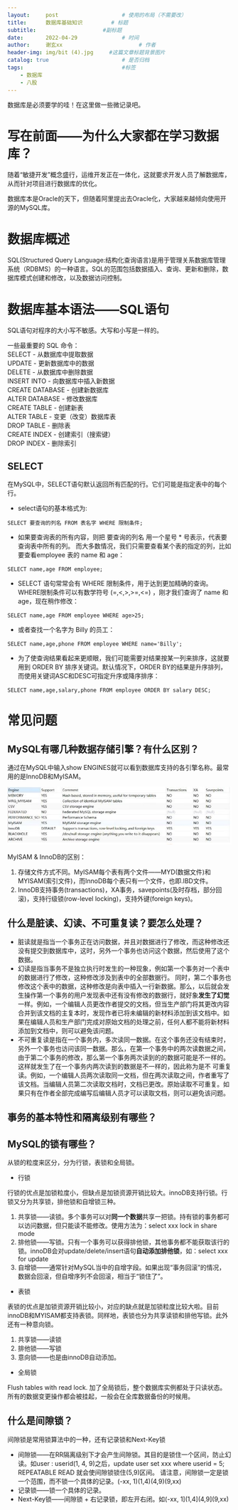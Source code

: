 ```yaml
---
layout:     post   				    # 使用的布局（不需要改）
title:      数据库基础知识			# 标题 
subtitle:                     #副标题
date:       2022-04-29 				# 时间
author:     谢玄xx 						# 作者
header-img: img/bit (4).jpg 	#这篇文章标题背景图片
catalog: true 						# 是否归档
tags:								#标签
    - 数据库
    - 八股
---
```


数据库是必须要学的哇！在这里做一些微记录吧。

# 写在前面——为什么大家都在学习数据库？

随着“敏捷开发”概念盛行，运维开发正在一体化，这就要求开发人员了解数据库，从而针对项目进行数据库的优化。

数据库本是Oracle的天下，但随着阿里提出去Oracle化，大家越来越倾向使用开源的MySQL库。



# 数据库概述

SQL(Structured Query Language:结构化查询语言)是用于管理关系数据库管理系统（RDBMS）的一种语言。SQL的范围包括数据插入、查询、更新和删除，数据库模式创建和修改，以及数据访问控制。

# 数据库基本语法——SQL语句

SQL语句对程序的大小写不敏感。大写和小写是一样的。

一些最重要的 SQL 命令：  
SELECT - 从数据库中提取数据  
UPDATE - 更新数据库中的数据  
DELETE - 从数据库中删除数据  
INSERT INTO - 向数据库中插入新数据  
CREATE DATABASE - 创建新数据库  
ALTER DATABASE - 修改数据库  
CREATE TABLE - 创建新表  
ALTER TABLE - 变更（改变）数据库表  
DROP TABLE - 删除表  
CREATE INDEX - 创建索引（搜索键）  
DROP INDEX - 删除索引

## SELECT

在MySQL中，SELECT语句默认返回所有匹配的行。它们可能是指定表中的每个行。
* select语句的基本格式为:
```MySQL
SELECT 要查询的列名 FROM 表名字 WHERE 限制条件;
```
* 如果要查询表的所有内容，则把 要查询的列名 用一个星号 * 号表示，代表要查询表中所有的列。 而大多数情况，我们只需要查看某个表的指定的列，比如要查看employee 表的 name 和 age：
```MySQL
SELECT name,age FROM employee;
```
* SELECT 语句常常会有 WHERE 限制条件，用于达到更加精确的查询。WHERE限制条件可以有数学符号 (=,<,>,>=,<=) ，刚才我们查询了 name 和 age，现在稍作修改：
```MySQL
SELECT name,age FROM employee WHERE age>25;
```
* 或者查找一个名字为 Billy 的员工：
```MySQL
SELECT name,age,phone FROM employee WHERE name='Billy';
```

* 为了使查询结果看起来更顺眼，我们可能需要对结果按某一列来排序，这就要用到 ORDER BY 排序关键词。默认情况下，ORDER BY的结果是升序排列，而使用关键词ASC和DESC可指定升序或降序排序：

```MySQL
SELECT name,age,salary,phone FROM employee ORDER BY salary DESC;
```

# 常见问题

## MySQL有哪几种数据存储引擎？有什么区别？

通过在MySQL中输入show ENGINES就可以看到数据库支持的各引擎名称。最常用的是InnoDB和MyISAM。

![](https://raw.githubusercontent.com/xie96808/xie96808.github.io/master/img/shujuku1.JPG)

MyISAM & InnoDB的区别：
1. 存储文件方式不同。MyISAM每个表有两个文件——MYD(数据文件)和MYISAM(索引文件)，而InnoDB每个表只有一个文件，也即.IBD文件。
2. InnoDB支持事务(transactions)，XA事务，savepoints(及时存档，部分回滚)，支持行级锁(row-level locking)，支持外键(foreign keys)。

## 什么是脏读、幻读、不可重复读？要怎么处理？

* 脏读就是指当一个事务正在访问数据，并且对数据进行了修改，而这种修改还没有提交到数据库中，这时，另外一个事务也访问这个数据，然后使用了这个数据。
* 幻读是指当事务不是独立执行时发生的一种现象，例如第一个事务对一个表中的数据进行了修改，这种修改涉及到表中的全部数据行。 同时，第二个事务也修改这个表中的数据，这种修改是向表中插入一行新数据。那么，以后就会发生操作第一个事务的用户发现表中还有没有修改的数据行，就好象**发生了幻觉**一样。例如，一个编辑人员更改作者提交的文档，但当生产部门将其更改内容合并到该文档的主复本时，发现作者已将未编辑的新材料添加到该文档中。如果在编辑人员和生产部门完成对原始文档的处理之前，任何人都不能将新材料添加到文档中，则可以避免该问题。
* 不可重复读是指在一个事务内，多次读同一数据。在这个事务还没有结束时，另外一个事务也访问该同一数据。那么，在第一个事务中的两次读数据之间，由于第二个事务的修改，那么第一个事务两次读到的的数据可能是不一样的。这样就发生了在一个事务内两次读到的数据是不一样的，因此称为是不 可重复读。例如，一个编辑人员两次读取同一文档，但在两次读取之间，作者重写了该文档。当编辑人员第二次读取文档时，文档已更改。原始读取不可重复。如果只有在作者全部完成编写后编辑人员才可以读取文档，则可以避免该问题。

## 事务的基本特性和隔离级别有哪些？

## MySQL的锁有哪些？

从锁的粒度来区分，分为行锁，表锁和全局锁。

* 行锁

行锁的优点是加锁粒度小，但缺点是加锁资源开销比较大。innoDB支持行锁。行锁又分为共享锁，排他锁和自增锁三种。

1. 共享锁——读锁。多个事务可以对**同一个数据**共享一把锁。持有锁的事务都可以访问数据，但只能读不能修改。使用方法为：select xxx lock in share mode
2. 排他锁——写锁。只有一个事务可以获得排他锁，其他事务都不能获取该行的锁。innoDB会对update/delete/insert语句**自动添加排他锁**，如：select xxx for update
3. 自增锁——通常针对MySQL当中的自增字段。如果出现“事务回滚”的情况，数据会回滚，但自增序列不会回滚，相当于“锁住了”。  

* 表锁

表锁的优点是加锁资源开销比较小，对应的缺点就是加锁粒度比较大啦。目前innoDB和MYISAM都支持表锁。同样地，表锁也分为共享读锁和排他写锁。此外还有一种意向锁。

1. 共享锁——读锁
2. 排他锁——写锁
3. 意向锁——也是由innoDB自动添加。

* 全局锁

Flush tables with read lock. 加了全局锁后，整个数据库实例都处于只读状态。所有的数据变更操作都会被挂起，一般会在全库数据备份的时候用。

## 什么是间隙锁？

间隙锁是常用锁算法中的一种，还有记录锁和Next-Key锁

* 间隙锁——在RR隔离级别下才会产生间隙锁。其目的是锁住一个区间，防止幻读。如user : userid(1, 4, 9)之后，update user set xxx where userid = 5; REPEATABLE READ 就会使间隙锁锁住(5,9)区间。
请注意，间隙锁一定是锁一个范围，而不锁一个具体的记录。(-xx, 1)(1,4)(4,9)(9,xx)
* 记录锁——锁一个具体的记录。
* Next-Key锁——间隙锁 + 右记录锁，即左开右闭。如(-xx, 1](1,4](4,9](9,xx)
